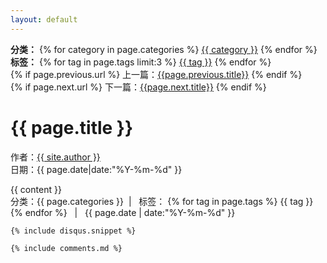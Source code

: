 ```yaml
---
layout: default
---
```

<script type="text/javascript">
	$(function () {
		$('#nav1').addClass('active');
	});
</script>
<script type="text/javascript" src="/js/post.js"></script>
<div class="page-top-nav clearfix">
	<div class="categoryList">
		<strong>分类：</strong>
		{% for category in page.categories %}
	        <a href="http://wendy369.github.io/categories/#{{ category }}" itemprop="url">{{ category }}</a> 
	    {% endfor %}<br />
	    <strong>标签：</strong>
	    {% for tag in page.tags limit:3 %}
	        <a href="http://wendy369.github.io/tags/#{{ tag }}" itemprop="url">{{ tag }}</a> 
	    {% endfor %}
	</div>
	<div class="page-paginator">
		<span title="{{page.previous.title}}">
		{% if page.previous.url %} 
			上一篇：<a href="{{page.previous.url}}">{{page.previous.title}}</a>
	    {% endif %}
		</span><br />
		<span title="{{page.next.title}}">
	        {% if page.next.url %} 
			下一篇：<a href="{{page.next.url}}">{{page.next.title}}</a>
	        {% endif %} 
		</span>
	</div>
</div>
<div class="container content">
	<h1 class="post-title">{{ page.title }}</h1>
	<div class="post-title-line"></div>
	 <p class="entry-date">
  		作者：<span itemprop="author"><a href="http://wendy369.github.io/about/index.html" target="_blank">{{ site.author }}</a></span><br />
  		日期：<time datatime="{{ page.date|date:"%Y-%m-%d" }}">{{ page.date|date:"%Y-%m-%d" }}</time>
  	</p>
	<div class="post-content">
	{{ content }}
	</div>
	<div class="post-time-line">
		分类：<span class="post-time-line-categories">{{ page.categories }}</span>&nbsp;&nbsp;|&nbsp;&nbsp;
		标签：
		{% for tag in page.tags %}
			<span class="post-time-line-tag">{{ tag }}</span>
		{% endfor %}
		&nbsp;&nbsp;|&nbsp;&nbsp;
		<time datetime="{{ page.date | date:"%Y-%m-%d" }}">{{ page.date | date:"%Y-%m-%d" }}</time>
	</div>
	
	{% include disqus.snippet %}

	{% include comments.md %}
</div>